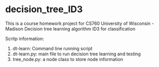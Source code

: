 # decision_tree_ID3
This is a course homework project for CS760 University of Wisconsin - Madison
Decision tree learning algorithm ID3 for classification

Scritp information:
1. dt-learn: Command line running script
2. dt-learn.py: main file to run decision tree learning and testing
3. tree_node.py: a node class to store node information

